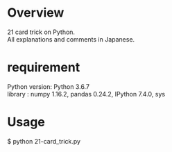 # Overview
21 card trick on Python.  
All explanations and comments in Japanese.

# requirement
Python version: Python 3.6.7  
library : numpy 1.16.2, pandas 0.24.2, IPython 7.4.0, sys 

# Usage
$ python 21-card_trick.py
